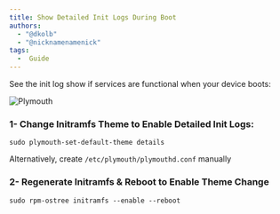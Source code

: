```yaml
---
title: Show Detailed Init Logs During Boot
authors:
  - "@dkolb"
  - "@nicknamenamenick"
tags:
  -  Guide
---
```



See the init log show if services are functional when your device boots:

![Plymouth](../img/plymouth.png)

### 1- Change Initramfs Theme to Enable Detailed Init Logs:

```command
sudo plymouth-set-default-theme details
```
Alternatively, create `/etc/plymouth/plymouthd.conf` manually

### 2- Regenerate Initramfs & Reboot to Enable Theme Change

```command
sudo rpm-ostree initramfs --enable --reboot
```
